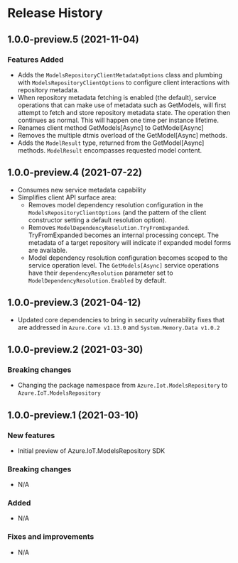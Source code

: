 # Release History

## 1.0.0-preview.5 (2021-11-04)

### Features Added

- Adds the `ModelsRepositoryClientMetadataOptions` class and plumbing with `ModelsRepositoryClientOptions` to configure
  client interactions with repository metadata.
- When repository metadata fetching is enabled (the default), service operations that can make use of metadata such as GetModels,
  will first attempt to fetch and store repository metadata state. The operation then continues as normal.
  This will happen one time per instance lifetime.
- Renames client method GetModels[Async] to GetModel[Async]
- Removes the multiple dtmis overload of the GetModel[Async] methods.
- Adds the `ModelResult` type, returned from the GetModel[Async] methods. `ModelResult` encompasses requested model content.

## 1.0.0-preview.4 (2021-07-22)

- Consumes new service metadata capability
- Simplifies client API surface area:
  - Removes model dependency resolution configuration in the `ModelsRepositoryClientOptions`
    (and the pattern of the client constructor setting a default resolution option).
  - Removes `ModelDependencyResolution.TryFromExpanded`. TryFromExpanded becomes an internal processing concept.
    The metadata of a target repository will indicate if expanded model forms are available.
  - Model dependency resolution configuration becomes scoped to the service operation level.
    The `GetModels[Async]` service operations have their `dependencyResolution` parameter set to `ModelDependencyResolution.Enabled` by default.

## 1.0.0-preview.3 (2021-04-12)

- Updated core dependencies to bring in security vulnerability fixes that are addressed in `Azure.Core v1.13.0` and `System.Memory.Data v1.0.2`

## 1.0.0-preview.2 (2021-03-30)

### Breaking changes

- Changing the package namespace from `Azure.Iot.ModelsRepository` to `Azure.IoT.ModelsRepository`

## 1.0.0-preview.1 (2021-03-10)

### New features

- Initial preview of Azure.IoT.ModelsRepository SDK

### Breaking changes

- N/A

### Added

- N/A

### Fixes and improvements

- N/A
